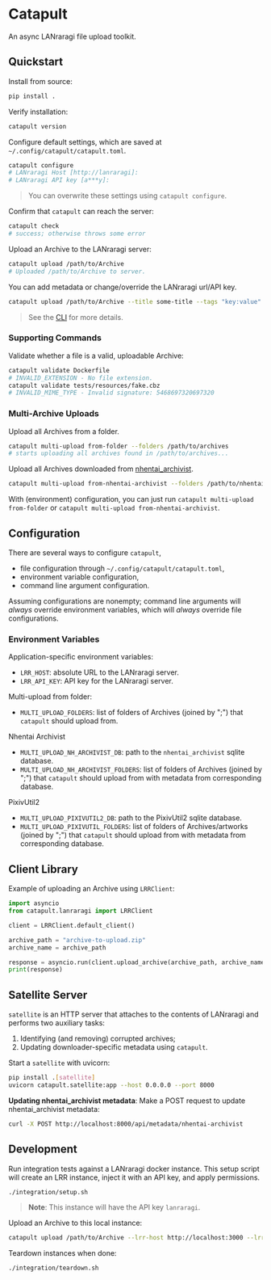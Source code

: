 # Catapult

An async LANraragi file upload toolkit.

## Quickstart
Install from source:
```sh
pip install .
```
Verify installation:
```sh
catapult version
```
Configure default settings, which are saved at `~/.config/catapult/catapult.toml`.
```sh
catapult configure
# LANraragi Host [http://lanraragi]: 
# LANraragi API key [a***y]: 
```
> You can overwrite these settings using `catapult configure`.

Confirm that `catapult` can reach the server:
```sh
catapult check
# success; otherwise throws some error
```
Upload an Archive to the LANraragi server:
```sh
catapult upload /path/to/Archive
# Uploaded /path/to/Archive to server.
```
You can add metadata or change/override the LANraragi url/API key.
```sh
catapult upload /path/to/Archive --title some-title --tags "key:value" --lrr-host http://lanraragi2
```
> See the [CLI](src/catapult/cli.py) for more details.

### Supporting Commands

Validate whether a file is a valid, uploadable Archive:
```sh
catapult validate Dockerfile
# INVALID_EXTENSION - No file extension.
catapult validate tests/resources/fake.cbz
# INVALID_MIME_TYPE - Invalid signature: 5468697320697320
```

### Multi-Archive Uploads

Upload all Archives from a folder.
```sh
catapult multi-upload from-folder --folders /path/to/archives
# starts uploading all archives found in /path/to/archives...
```

Upload all Archives downloaded from [nhentai_archivist](https://github.com/9-FS/nhentai_archivist.git).
```sh
catapult multi-upload from-nhentai-archivist --folders /path/to/nhentai-archives --db /path/to/db
```
With (environment) configuration, you can just run `catapult multi-upload from-folder` or `catapult multi-upload from-nhentai-archivist`.

## Configuration
There are several ways to configure `catapult`,

- file configuration through `~/.config/catapult/catapult.toml`,
- environment variable configuration,
- command line argument configuration.

Assuming configurations are nonempty; command line arguments will *always* override environment variables, which will *always* override file configurations.

### Environment Variables

Application-specific environment variables:

- `LRR_HOST`: absolute URL to the LANraragi server.
- `LRR_API_KEY`: API key for the LANraragi server.

Multi-upload from folder:
- `MULTI_UPLOAD_FOLDERS`: list of folders of Archives (joined by ";") that `catapult` should upload from.

Nhentai Archivist
- `MULTI_UPLOAD_NH_ARCHIVIST_DB`: path to the `nhentai_archivist` sqlite database.
- `MULTI_UPLOAD_NH_ARCHIVIST_FOLDERS`: list of folders of Archives (joined by ";") that `catapult` should upload from with metadata from corresponding database.

PixivUtil2
- `MULTI_UPLOAD_PIXIVUTIL2_DB`: path to the PixivUtil2 sqlite database.
- `MULTI_UPLOAD_PIXIVUTIL_FOLDERS`: list of folders of Archives/artworks (joined by ";") that `catapult` should upload from with metadata from corresponding database.

## Client Library
Example of uploading an Archive using `LRRClient`:
```python
import asyncio
from catapult.lanraragi import LRRClient

client = LRRClient.default_client()

archive_path = "archive-to-upload.zip"
archive_name = archive_path

response = asyncio.run(client.upload_archive(archive_path, archive_name))
print(response)
```

## Satellite Server
`satellite` is an HTTP server that attaches to the contents of LANraragi and performs two auxiliary tasks:

1. Identifying (and removing) corrupted archives;
1. Updating downloader-specific metadata using `catapult`.

Start a `satellite` with uvicorn:
```sh
pip install .[satellite]
uvicorn catapult.satellite:app --host 0.0.0.0 --port 8000
```

**Updating nhentai_archivist metadata**: Make a POST request to update nhentai_archivist metadata:
```sh
curl -X POST http://localhost:8000/api/metadata/nhentai-archivist
```

## Development

Run integration tests against a LANraragi docker instance. This setup script will create an LRR instance, inject it with an API key, and apply permissions.
```sh
./integration/setup.sh
```
> **Note**: This instance will have the API key `lanraragi`. 

Upload an Archive to this local instance:
```sh
catapult upload /path/to/Archive --lrr-host http://localhost:3000 --lrr-api-key lanraragi
```

Teardown instances when done:
```sh
./integration/teardown.sh
```